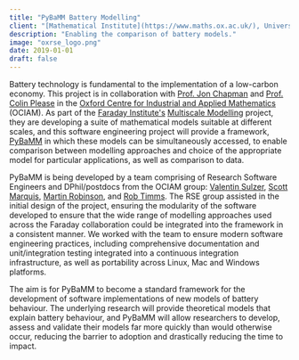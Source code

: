 ```yaml
---
title: "PyBaMM Battery Modelling"
client: "[Mathematical Institute](https://www.maths.ox.ac.uk/), University of Oxford"
description: "Enabling the comparison of battery models."
image: "oxrse_logo.png"
date: 2019-01-01
draft: false
---
```


Battery technology is fundamental to the implementation of a low-carbon economy.
This project is in collaboration with [Prof. Jon Chapman](https://www.maths.ox.ac.uk/people/jon.chapman) and [Prof. Colin Please](https://www.maths.ox.ac.uk/people/colin.please) in the [Oxford Centre for Industrial and Applied Mathematics](https://www.maths.ox.ac.uk/groups/ociam) (OCIAM).
As part of the [Faraday Institute's](https://faraday.ac.uk/#) [Multiscale Modelling](https://faraday.ac.uk/research-projects/battery-system-modelling/) project, they are developing a suite of mathematical models suitable at different scales, and this software engineering project will provide a framework, [PyBaMM](https://github.com/pybamm-team/PyBaMM) in which these models can be simultaneously accessed, to enable comparison between modelling approaches and choice of the appropriate model for particular applications, as well as comparison to data.  

PyBaMM is being developed by a team comprising of Research Software Engineers and DPhil/postdocs from the OCIAM group: [Valentin Sulzer](https://www.maths.ox.ac.uk/people/valentin.sulzer), [Scott Marquis](https://www.maths.ox.ac.uk/study-here/postgraduate-study/industrially-focused-mathematical-modelling-epsrc-cdt/scott-marquis), [Martin Robinson](https://github.com/martinjrobins), and [Rob Timms](https://www.maths.ox.ac.uk/people/robert.timms).
The RSE group assisted in the initial design of the project, ensuring the modularity of the software developed to ensure that the wide range of modelling approaches used across the Faraday collaboration could be integrated into the framework in a consistent manner.
We worked with the team to ensure modern software engineering practices, including comprehensive documentation and unit/integration testing integrated into a continuous integration infrastructure, as well as portability across Linux, Mac and Windows platforms.

The aim is for PyBaMM to become a standard framework for the development of software implementations of new models of battery behaviour.
The underlying research will provide theoretical models that explain battery behaviour, and PyBaMM will allow researchers to develop, assess and validate their models far more quickly than would otherwise occur, reducing the barrier to adoption and drastically reducing the time to impact.


